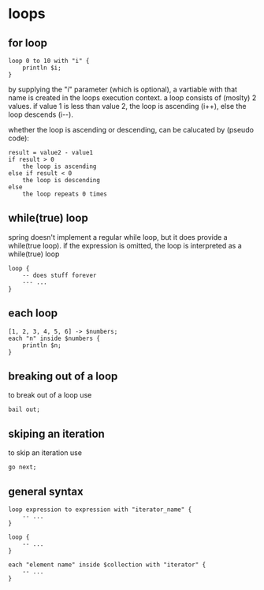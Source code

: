 # loops

## for loop

```
loop 0 to 10 with "i" {
    println $i;
}
```

by supplying the "i" parameter (which is optional), 
a vartiable with that name is created in the loops execution context.
a loop consists of (moslty) 2 values. if value 1 is less than value 2, 
the loop is ascending (i++), else the loop descends (i--).

whether the loop is ascending or descending, can be calucated by (pseudo code):
```
result = value2 - value1
if result > 0
    the loop is ascending
else if result < 0
    the loop is descending
else 
    the loop repeats 0 times
```
## while(true) loop

spring doesn't implement a regular while loop, but it does provide
a while(true loop). if the expression is omitted, the loop
is interpreted as a while(true) loop

```
loop {
    -- does stuff forever
    --- ...
}
```

## each loop

```
[1, 2, 3, 4, 5, 6] -> $numbers;
each "n" inside $numbers {
    println $n;
} 
```

## breaking out of a loop

to break out of a loop use
```
bail out;
```

## skiping an iteration
to skip an iteration use
```
go next;
```

## general syntax
```
loop expression to expression with "iterator_name" {
    -- ...
}
```

```
loop {
    -- ...
}
```

```
each "element name" inside $collection with "iterator" {
    -- ...
}
```